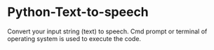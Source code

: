 # Python-Text-to-speech
Convert your input string (text) to speech.
Cmd prompt or terminal of operating system is used to execute the code.
